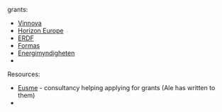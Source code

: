 
grants:
* [Vinnova](https://miro.com/app/board/uXjVLa4-F-s=/?moveToWidget=3458764601177389148&cot=14)
* [Horizon Europe](https://research-and-innovation.ec.europa.eu/funding/funding-opportunities/funding-programmes-and-open-calls/horizon-2020_en)
* [ERDF](https://miro.com/app/board/uXjVLa4-F-s=/?moveToWidget=3458764601177389151&cot=14)
* [Formas](https://www.formas.se/)
* [Energimyndigheten](https://www.energimyndigheten.se/)
* 
Resources:
* [Eusme](https://eusme.se/) - consultancy helping applying for grants (Ale has written to them)
* 
